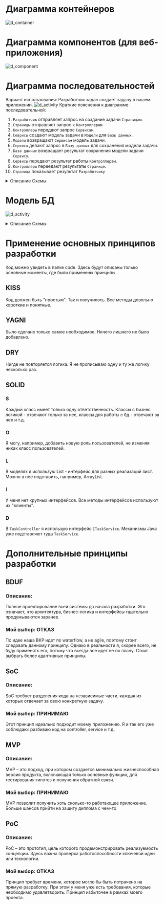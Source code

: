 # Диаграмма контейнеров 
![d_container](../assets/c2.png)

# Диаграмма компонентов (для веб-приложения)
![d_component](../assets/c31.png)

# Диаграмма последовательностей
Вариант использования: Разработчик задач создает задачу в нашем приложении.
![d_activity](../assets/d_activity.png)
Краткие пояснения к диаграмме последовательной:
1. `Разработчик` отправляет запрос на создание задачи `Страницам`.
2. `Страницы` отправляет запрос к `Контроллерам`.
3. `Контроллеры` передают запрос `Сервисам`.
4. `Севрисы` создают модель задачи в `Модели` для `Базы данных`.
5. `Модели` возвращают `Сервисам` модель задачи.
6. `Сервисы` делают запрос в `Базу данных` для сохранения модели задачи.
7. `База данных` возвращает результат сохранения модели задачи `Сервису`.
8. `Сервисы` передают результат работы `Контроллерам`.
9. `Контроллеры` переедают результаты `Странице`.
10. `Страница` показывает результат `Разработчику`

<details><summary>Описание Схемы</summary>

```
actor "Разработчик " as Developer
participant "Страницы" as View
participant "Контроллеры" as Controller
participant "Сервисы" as Service
participant "Модели" as Model
participant "Репозитории" as Repository
database "База данных" as Database

Developer -> View: Отправляет запрос на создание задачи
activate View

View -> Controller: Передает запрос на создание задачи
activate Controller

Controller -> Service: Передает запрос на создание задачи
activate Service

Service -> Model: Отправляет запрос на создание модели задачи
activate Model
Model --> Service: Возвращает модель задачи
deactivate Model

Service -> Repository: Отправляет запрос на сохранение модели задачи
activate Repository

Repository -> Database: Отправляет запрос на сохранение
activate Database
Database --> Repository: Возврат результата сохранения
deactivate Database

Repository --> Service: Возвращает результат сохранения модели задачи
deactivate Repository

Service --> Controller: Возвращает результат создания задачи
deactivate Service

Controller --> View: Возвращает результаты создания задачи
deactivate Controller

View --> Developer: Показывает результат создания задачи
deactivate View
```
</details>

# Модель БД
![d_activity](../assets/d_db.png)

<details><summary>Описание Схемы</summary>

```
Table users {
  id iteger [primary key]
  login text
  name text
  hashed_password text
  role_id integer
}

Table roles {
  id integer [primary key]
  role text
}

Table tasks {
   id integer [primary key]
   user_id integer 
   name text
   statement text
   time_limit integer
   memory_limit integer
   solve text
   language_id integer
   input json
   output json
}

Table languages {
   id integer [primary key]
   language text
}

Table tests {
  id integer [primary key]
  input text
}

Table test_task {
  id integer [primary key]
  test_id integer
  task_id integer
}

Table tags {
  id integer [primary key]
  task_id integer
  name text
}

Ref: users.role_id > roles.id
Ref: tasks.user_id > users.id
Ref: tasks.language_id > languages.id
Ref: test_task.test_id > tests.id
Ref: test_task.task_id > tasks.id
Ref: tags.task_id > tasks.id
```
</details>

# Применение основных принципов разработки
Код можно увидеть в папке code. Здесь будут описаны только основные моменты, где были применены принципы.

## KISS
Код должен быть "простым". Так и получилось. Все методы довольно короткие и понятные.

## YAGNI
Было сделано только самое необходимое. Ничего лишнего не было добавлено.

## DRY
Нигде не повторяется логика. Я не прописываю одну и ту же логику несколько раз.

## SOLID
### S
Каждый класс имеет только одну ответственность. Классы с бизнес логикой - отвечают только за нее, 
классы для работы с бд - отвечают за нее и т.д. 

### O
Я могу, например, добавить новую роль пользователей, не изменяя никак класс пользователей. 

### L
В моделях я использую List - интерфейс для разных реализаций лист. Можно в нее подставить, например, ArrayList.

### I
У меня нет крупных интерфейсов. Все методы интерфейсов используют их "клиенты".

### D
В `TaskController` я использую интерфейс `ITaskService`. Механизмы Java уже подставляют туда `TaskService`. 

# Дополнительные принципы разработки

## BDUF
### Описание:
Полное проектирование всей системы до начала разработки. Это означает, что архитектура,
бизнес-логика и интерфейсы тщательно продумываются заранее.
### Мой выбор: ОТКАЗ
По идее наша ВКР идет по waterflow, а не agile, поэтому стоит следовать данному принципу. Однако в реальности я, скорее
всего, не буду применять его, потому что всегда все идет не по плану. Стоит выбрать более адаптивные принципы.

## SoC
### Описание:
SoC требует разделения кода на независимые части, каждая из которых отвечает за свою конкретную задачу.

### Мой выбор: ПРИНИМАЮ
Этот принцип идеально подходит моему приложению. Я и так его уже соблюдаю: разбиваю код на controller, service и т.д.

## MVP
### Описание:
MVP – это подход, при котором создается минимально жизнеспособная версия продукта, включающая только основные функции,
для тестирования гипотез и получения обратной связи.

### Мой выбор: ПРИНИМАЮ
MVP позволит получить хоть сколько-то работающее приложение. Больше шансов прийти на защиту диплома с чем-то.

## PoC
### Описание:
PoC – это прототип, цель которого продемонстрировать реализуемость концепции.
Здесь важна проверка работоспособности ключевой идеи или технологии.

### Мой выбор: ОТКАЗ
Принцип требует времени, которое могло бы быть потрачено на прямую разработку. При этом у меня уже есть требования,
которые необходимо удовлетворить. Принцип избыточен в рамках моего проекта.